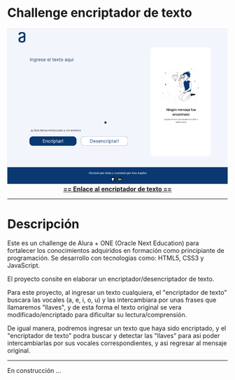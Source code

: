 # Challenge encriptador de texto
  <div align="center"><img src="https://github.com/Ax3g/Challenge_Encriptador/blob/master/img/Encriptador%20de%20texto.png"></div>
  
  <div align="center"><a href="https://ax3g.github.io/Challenge_Encriptador/"><strong> == Enlace al encriptador de texto == </strong></a></div>
  
 ---
  
# Descripción

Este es un challenge de Alura + ONE (Oracle Next Education) para fortalecer los conocimientos adquiridos en formación como principiante de programación.
Se desarrollo con tecnologias como: HTML5, CSS3  y JavaScript.

El proyecto consite en elaborar un encriptador/desencriptador de texto.

Para este proyecto, al ingresar un texto cualquiera, el "encriptador de texto" buscara las vocales (a, e, i, o, u) y las intercambiara por unas frases que llamaremos "llaves", y de esta forma el texto original se vera modificado/encriptado para dificultar su lectura/comprensión.

De igual manera, podremos ingresar un texto que haya sido encriptado, y el "encriptador de texto" podra buscar y detectar las "llaves" para asi poder intercambiarlas por sus vocales correspondientes, y asi regresar al mensaje original.

---

En construcción ...
